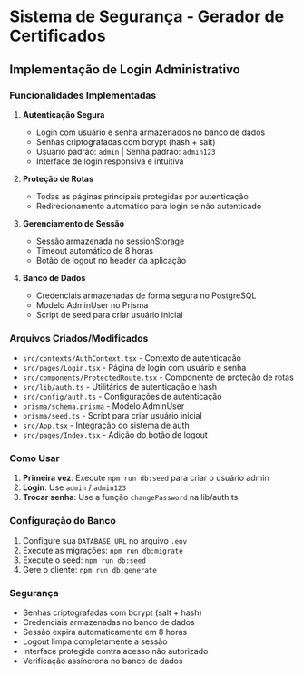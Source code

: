 # Sistema de Segurança - Gerador de Certificados

## Implementação de Login Administrativo

### Funcionalidades Implementadas

1. **Autenticação Segura**
   - Login com usuário e senha armazenados no banco de dados
   - Senhas criptografadas com bcrypt (hash + salt)
   - Usuário padrão: `admin` | Senha padrão: `admin123`
   - Interface de login responsiva e intuitiva

2. **Proteção de Rotas**
   - Todas as páginas principais protegidas por autenticação
   - Redirecionamento automático para login se não autenticado

3. **Gerenciamento de Sessão**
   - Sessão armazenada no sessionStorage
   - Timeout automático de 8 horas
   - Botão de logout no header da aplicação

4. **Banco de Dados**
   - Credenciais armazenadas de forma segura no PostgreSQL
   - Modelo AdminUser no Prisma
   - Script de seed para criar usuário inicial

### Arquivos Criados/Modificados

- `src/contexts/AuthContext.tsx` - Contexto de autenticação
- `src/pages/Login.tsx` - Página de login com usuário e senha
- `src/components/ProtectedRoute.tsx` - Componente de proteção de rotas
- `src/lib/auth.ts` - Utilitários de autenticação e hash
- `src/config/auth.ts` - Configurações de autenticação
- `prisma/schema.prisma` - Modelo AdminUser
- `prisma/seed.ts` - Script para criar usuário inicial
- `src/App.tsx` - Integração do sistema de auth
- `src/pages/Index.tsx` - Adição do botão de logout

### Como Usar

1. **Primeira vez**: Execute `npm run db:seed` para criar o usuário admin
2. **Login**: Use `admin` / `admin123`
3. **Trocar senha**: Use a função `changePassword` na lib/auth.ts

### Configuração do Banco

1. Configure sua `DATABASE_URL` no arquivo `.env`
2. Execute as migrações: `npm run db:migrate`
3. Execute o seed: `npm run db:seed`
4. Gere o cliente: `npm run db:generate`

### Segurança

- Senhas criptografadas com bcrypt (salt + hash)
- Credenciais armazenadas no banco de dados
- Sessão expira automaticamente em 8 horas
- Logout limpa completamente a sessão
- Interface protegida contra acesso não autorizado
- Verificação assíncrona no banco de dados
